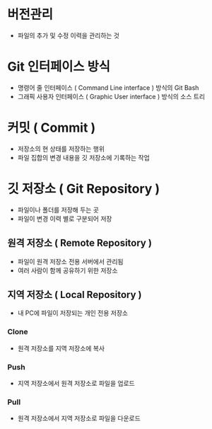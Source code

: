 # 버전관리

* 파일의 추가 및 수정 이력을 관리하는 것




# Git 인터페이스 방식

- 명령어 줄 인터페이스 ( Command Line interface ) 방식의 Git Bash
- 그래픽 사용자 인터페이스 ( Graphic User interface ) 방식의 소스 트리




# 커밋 ( Commit )

- 저장소의 현 상태를 저장하는 행위
- 파일 집합의 변경 내용을 깃 저장소에 기록하는 작업



# 깃 저장소 ( Git Repository )

- 파일이나 폴더를 저장해 두는 곳
- 파일이 변경 이력 별로 구분되어 저장

## 원격 저장소 ( Remote Repository )
- 파일이 원격 저장소 전용 서버에서 관리됨
- 여러 사람이 함께 공유하기 위한 저장소

## 지역 저장소 ( Local Repository )
- 내 PC에 파일이 저장되는 개인 전용 저장소

### Clone 
- 원격 저장소를 지역 저장소에 복사
### Push 
- 지역 저장소에서 원격 저장소로 파일을 업로드
### Pull
- 원격 저장소에서 지역 저장소로 파일을 다운로드
